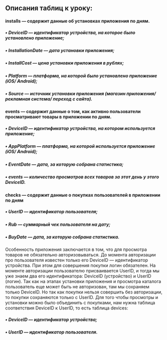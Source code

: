 ## Описания таблиц к уроку:

#### installs — содержит данные об установках приложения по дням.

##### • DeviceID — идентификатор устройства, на которое было установлено приложение;
##### • InstallationDate — дата установки приложения;
##### • InstallCost — цена установки приложения в рублях;
##### • Platform — платформа, на которой было установлено приложение (iOS/ Android);
##### • Source — источник установки приложения (магазин приложения/ рекламная система/ переход с сайта).

#### events — содержит данные о том, как активно пользователи просматривают товары в приложении по дням.

##### • DeviceID — идентификатор устройства, на котором используется приложение;
##### • AppPlatform — платформа, на которой используется приложение (iOS/ Android);
##### • EventDate — дата, за которую собрана статистика;
##### • events — количество просмотров всех товаров за этот день у этого DeviceID.

#### checks — содержит данные о покупках пользователей в приложении по дням

##### • UserID — идентификатор пользователя;
##### • Rub — суммарный чек пользователя на дату;
##### • BuyDate — дата, за которую собрана статистика.

Особенность приложения заключается в том, что для просмотра товаров не обязательно авторизовываться. До момента авторизации про пользователя известен только его DeviceID — идентификатор устройства. При этом для совершения покупки логин обязателен. На моменте авторизации пользователю присваивается UserID, и тогда мы уже знаем два его идентификатора: DeviceID (устройство) и UserID (логин). Так как на этапах установки приложения и просмотра каталога пользователь еще может быть не авторизован, там мы сохраняем только DeviceID. Но так как покупки нельзя совершить без авторизации, то покупки сохраняются только с UserID. Для того чтобы просмотры и установки можно было объединить с покупками, нам нужна таблица соответствия DeviceID к UserID, то есть таблица devices:

##### • DeviceID — идентификатор устройства;
##### • UserID — идентификатор пользователя.
